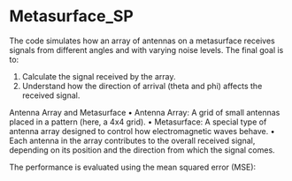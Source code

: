 # Metasurface_SP
The code simulates how an array of antennas on a metasurface receives signals from different angles and with varying noise levels. 
The final goal is to:
1.	Calculate the signal received by the array.
2.	Understand how the direction of arrival (theta and phi) affects the received signal.


Antenna Array and Metasurface
•	Antenna Array: A grid of small antennas placed in a pattern (here, a 4x4 grid).
•	Metasurface: A special type of antenna array designed to control how electromagnetic waves behave.
•	Each antenna in the array contributes to the overall received signal, depending on its position and the direction from which the signal comes.


The performance is evaluated using the mean squared error (MSE):
